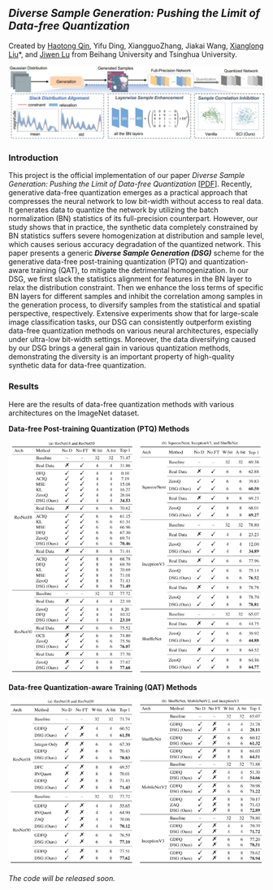 ## ***Diverse Sample Generation: Pushing the Limit of Data-free Quantization***

Created by [Haotong Qin](https://htqin.github.io/), Yifu Ding, XiangguoZhang, Jiakai Wang, [Xianglong Liu](http://sites.nlsde.buaa.edu.cn/~xlliu/)*, and [Jiwen Lu](http://ivg.au.tsinghua.edu.cn/Jiwen_Lu/) from Beihang University and Tsinghua University.

![framework](figures/framework.jpg)

### Introduction

This project is the official implementation of our paper *Diverse Sample Generation: Pushing the Limit of Data-free Quantization* [[PDF](https://github.com/htqin/DSG)]. Recently, generative data-free quantization emerges as a practical approach that compresses the neural network to low bit-width without access to real data. It generates data to quantize the network by utilizing the batch normalization (BN) statistics of its full-precision counterpart. However, our study shows that in practice, the synthetic data completely constrained by BN statistics suffers severe homogenization at distribution and sample level, which causes serious accuracy degradation of the quantized network. This paper presents a generic ***Diverse Sample Generation (DSG)*** scheme for the generative data-free post-training quantization (PTQ) and quantization-aware training (QAT), to mitigate the detrimental homogenization. In our DSG, we first slack the statistics alignment for features in the BN layer to relax the distribution constraint. Then we enhance the loss terms of specific BN layers for different samples and inhibit the correlation among samples in the generation process, to diversify samples from the statistical and spatial perspective, respectively. Extensive experiments show that for large-scale image classification tasks, our DSG can consistently outperform existing data-free quantization methods on various neural architectures, especially under ultra-low bit-width settings. Moreover, the data diversifying caused by our DSG brings a general gain in various quantization methods, demonstrating the diversity is an important property of high-quality synthetic data for data-free quantization. 

### Results

Here are the results of data-free quantization methods with various architectures on the ImageNet dataset.

**Data-free Post-training Quantization (PTQ) Methods**

![ImageNet-PTQ](figures/ImageNet-PTQ.jpg) 

**Data-free Quantization-aware Training (QAT) Methods**

![ImageNet-QAT](figures/ImageNet-QAT.jpg) 

*The code will be released soon.*
